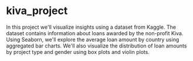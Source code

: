 # kiva_project
In this project we'll visualize insights using a dataset from Kaggle. The dataset contains information about loans awarded by the non-profit Kiva.  Using Seaborn, we'll explore the average loan amount by country using aggregated bar charts. We'll also visualize the distribution of loan amounts by project type and gender using box plots and violin plots.

